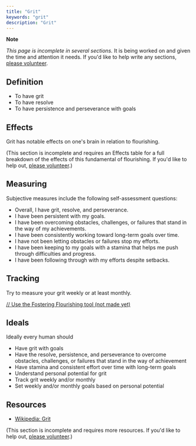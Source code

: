 ```yaml
---
title: "Grit"
keywords: "grit"
description: "Grit"
---
```


**Note**

_This page is incomplete in several sections._ It is being worked on and given the time and attention it needs. If you'd like to help write any sections, [please volunteer](https://docs.google.com/forms/d/e/1FAIpQLSefwCNdvxgpY6hQZ-FEnwmCHdZFOCD5WXwIMNeKmSDVSh9A2g/viewform?usp=pp_url&entry.1605531621=Grit).

## Definition

- To have grit
- To have resolve
- To have persistence and perseverance with goals

## Effects

Grit has notable effects on one's brain in relation to flourishing.

(This section is incomplete and requires an Effects table for a full breakdown of the effects of this fundamental of flourishing. If you'd like to help out, [please volunteer](https://docs.google.com/forms/d/e/1FAIpQLSefwCNdvxgpY6hQZ-FEnwmCHdZFOCD5WXwIMNeKmSDVSh9A2g/viewform?usp=pp_url&entry.1605531621=Grit&entry.136454288=Effects).)

## Measuring

Subjective measures include the following self-assessment questions:

- Overall, I have grit, resolve, and perseverance.
- I have been persistent with my goals.
- I have been overcoming obstacles, challenges, or failures that stand in the way of my achievements.
- I have been consistently working toward long-term goals over time.
- I have not been letting obstacles or failures stop my efforts.
- I have been keeping to my goals with a stamina that helps me push through difficulties and progress.
- I have been following through with my efforts despite setbacks.

## Tracking

Try to measure your grit weekly or at least monthly.

[// Use the Fostering Flourishing tool (not made yet)](#/)

## Ideals

Ideally every human should

- Have grit with goals
- Have the resolve, persistence, and perseverance to overcome obstacles, challenges, or failures that stand in the way of achievement
- Have stamina and consistent effort over time with long-term goals
- Understand personal potential for grit
- Track grit weekly and/or monthly
- Set weekly and/or monthly goals based on personal potential

## Resources

- [Wikipedia: Grit](https://en.wikipedia.org/wiki/Grit_%28personality_trait%29)

(This section is incomplete and requires more resources. If you'd like to help out, [please volunteer](https://docs.google.com/forms/d/e/1FAIpQLSefwCNdvxgpY6hQZ-FEnwmCHdZFOCD5WXwIMNeKmSDVSh9A2g/viewform?usp=pp_url&entry.1605531621=Grit&entry.136454288=Resources).)
